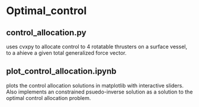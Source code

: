 # Optimal_control
## control_allocation.py
uses cvxpy to allocate control to 4 rotatable thrusters on a surface vessel, to a ahieve a given total generalized force vector.

## plot_control_allocation.ipynb
plots the control allocation solutions in matplotlib with interactive sliders. Also implements an constrained psuedo-inverse solution as a solution to the optimal control allocation problem.